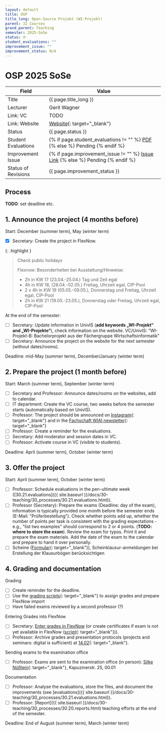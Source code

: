```yaml
---
layout: default
title: OSP
title_long: Open-Source Projekt (WI-Projekt)
parent: 32 Courses
grand_parent: Teaching
semester: 2025-SoSe
status: ⟳
student_evaluations: ""
improvement_issue: ""
improvement_status: N/A
---
```


# OSP 2025 SoSe

Field               | Value
------------------- | -------------------
Title               | {{ page.title_long }}
Lecturer            | Gerit Wagner
Link: VC            | TODO
Link: Website       | [Website](https://www.uni-bamberg.de/digital-work/studium/bachelor/wi-projekt-open-source-projekt/){: target="_blank"}
Status              | {{ page.status }}
Student Evaluations | {% if page.student_evaluations != "" %} <a href="{{ site.baseurl }}/assets/evaluations/{{ page.student_evaluations }}" target="_blank">PDF</a> {% else %} <span class="label label-yellow">Pending</span> {% endif %}
Improvement Issue   | {% if page.improvement_issue != "" %} <a href="{{ page.improvement_issue }}" target="_blank">Issue Link</a> {% else %} <span class="label label-yellow">Pending</span> {% endif %}
Status of Revisions | {{ page.improvement_status }}

## Process

**TODO**: set deadline etc.

## 1. Announce the project (4 months before)
 
Start: December (summer term), May (winter term)

- [x] Secretary: Create the project in FlexNow.

{: .highlight }
>  Check public holidays
>
> Flexnow: Besonderheiten bei Ausstattung/Hinweise:
> 
> - 2h in KW 17 (23.04.-25.04.) Tag und Zeit egal
> - 4h in KW 18, (28.04.-02.05.) Freitag, Uhrzeit egal, CIP-Pool
> - 2 x 4h in KW 19 (05.05.-09.05.), Donnerstag und Freitag, Uhrzeit egal, CIP-Pool
> - 2h in KW 21 (19.05.-23.05.), Donnerstag oder Freitag, Uhrzeit egal, CIP-Pool

At the end of the semester: 

- [ ] Secretary: Update information in UnivIS (**add keywords „WI-Projekt“ and „WI-Projekte“**), check information on the website. VC/UnivIS: "WI-Projekt-B: Bachelorprojekt aus der Fächergruppe Wirtschaftsinformatik"
- [ ] Secretary: Announce the project on the website for the next semester (without dates/rooms).

Deadline: mid-May (summer term), December/January (winter term)

## 2. Prepare the project (1 month before)

Start: March (summer term), September (winter term)

- [ ] Secretary and Professor: Announce dates/rooms on the websites, add to calendar.
- [ ] IT department: Create the VC course, two weeks before the semester starts (automatically based on UnivIS).
- [ ] Professor: The project should be announced on [Instagram](https://www.instagram.com/informatik_unibamberg/){: target="_blank"} and in the [Fachschaft WIAI newsletter](https://vc.uni-bamberg.de/course/view.php?id=284){: target="_blank"}
- [ ] Professor: Create a reminder for the evaluations.
- [ ] Secretary: Add moderator and session dates in VC.
- [ ] Professor: Activate course in VC (visible to students).

Deadline: April (summer term), October (winter term)

## 3. Offer the project

Start: April (summer term), October (winter term)

- [ ] Professor: Schedule evaluations in the pen-ultimate week ([30.21.evaluations]({{ site.baseurl }}/docs/30-teaching/30_processes/30.21.evaluations.html)).
- [ ] Professor (Secretary): Prepare the exams (Deadline: day of the exam), information is typically provided one month before the semester ends (E-Mail: "Prüferbestellung"). Check whether points add up, whether the number of points per task is consistent with the grading expectations - e.g., "list two examples" should correspond to 2 or 4 points. (**TODO: where to store the exam**). Review the exam for typos. Print it and prepare the exam materials. Add the date of the exam to the calendar and prepare to hand it over personally.
- [ ] Scheine ([Formular](https://www.uni-bamberg.de/ism/studium/anmeldung-scheinklausur/){: target="_blank"}), Scheinklausur-anmeldungen bei Erstellung der Klausurbögen berücksichtigen

## 4. Grading and documentation

Grading

- [ ] Create reminder for the deadline.
- [ ] Use the [grading scripts](https://github.com/digital-work-lab/handbook/tree/main/src/grading){: target="_blank"} to assign grades and prepare FlexNow import
- [ ] Have failed exams reviewed by a second professor (?)

Entering Grades into FlexNow

- [ ] Secretary: [Enter grades in FlexNow](../30_processes/30.15.flexnow.html#entering-grades) (or create certificates if exam is not yet available in FlexNow ([script](https://github.com/digital-work-lab/handbook/tree/main/src/scheine){: target="_blank"})).
- [ ] Professor: Archive grades and presentation protocols (projects and seminars: digital is sufficient) at [14.02](https://nc-2272638881871040784.nextcloud-ionos.com/index.php/apps/files/?dir=/10-lab/14_grades/02_projects&fileid=69){: target="_blank"}.

Sending exams to the examination office

- [ ] Professor: Exams are sent to the examination office (in person): [Silke Nüßlein](https://univis.uni-bamberg.de/prg?search=persons&show=info&department=322130&fullname=Silke+Nue%C3%9Flein){: target="_blank"}, Kapuzinerstr. 25, 00.01

Documentation

- [ ] Professor: Analyse the evaluations, store the files, and document the improvements (see [evaluations]({{ site.baseurl }}/docs/30-teaching/30_processes/30.21.evaluations.html)).
- [ ] Professor: [Report]({{ site.baseurl }}/docs/30-teaching/30_processes/30.20.reports.html) teaching efforts at the end of the semester.

Deadline: End of August (summer term), March (winter term)
